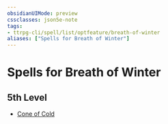 ```yaml
---
obsidianUIMode: preview
cssclasses: json5e-note
tags:
- ttrpg-cli/spell/list/optfeature/breath-of-winter
aliases: ["Spells for Breath of Winter"]
---
```

# Spells for Breath of Winter

## 5th Level

- [Cone of Cold](3-Mechanics/CLI/spells/cone-of-cold.md "PHB")